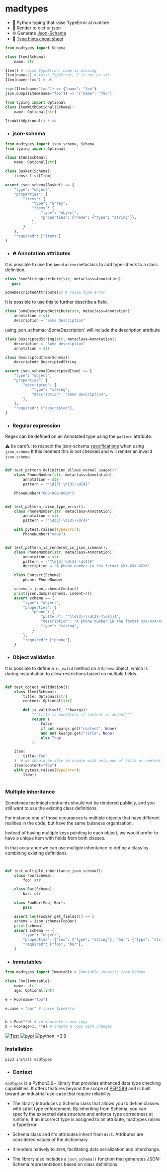 # madtypes
- 💢 Python typing that raise TypeError at runtime
- 📖 Render to dict or json
- 🌐 Generate [Json-Schema](https://json-schema.org/)
- 💪 [Type hints cheat sheet](https://mypy.readthedocs.io/en/stable/cheat_sheet_py3.html)

```python
from madtypes import Schema

class Item(Schema)
    name: str

Item() # raise TypeError, name is missing
Item(name=2) # raise TypeError, 2 is not an str
Item(name="foo") # ok

repr(Item(name="foo")) == {"name": "foo"}
json.dumps(Item(name="foo")) => '{"name": "foo"}'

from typing import Optional
class ItemWithOptional(Schema):
    name: Optional[str]

ItemWithOptional() # ok
```
 
- ### json-schema
  
```python
from madtypes import json_schema, Schema
from typing import Optional

class Item(Schema):
    name: Optional[str]

class Basket(Schema):
    items: list[Item]

assert json_schema(Basket) == {
    "type": "object",
    "properties": {
        "items": {
            "type": "array",
            "items": {
                "type": "object",
                "properties": {"name": {"type": "string"}},
            },
        }
    },
    "required": ["items"]
}
```

- ### 🔥 Annotation attributes
It is possible to use the `Annotation` metaclass to add type-check to a class definition.

```python
class SomeStringAttribute(str, metaclass=Annotation):
   pass

SomeDescriptedAttribute(2) # raise type error
```

It is possible to use this to further describe a field.

```python
class SomeDescriptedAttribute(str, metaclass=Annotation):
    annotation = str
    description = "Some description"
```

using json_schema` on `SomeDescription` will include the description attribute

```python
class DescriptedString(str, metaclass=Annotation):
    description = "Some description"
    annotation = str

class DescriptedItem(Schema):
    descripted: DescriptedString

assert json_schema(DescriptedItem) == {
    "type": "object",
    "properties": {
        "descripted": {
            "type": "string",
            "description": "Some description",
        },
    },
    "required": ["descripted"],
}

```

- ### Regular expression

Regex can be defined on an Annotated type using the `pattern` attribute.

:warning: be careful to respect the json-schema [specifications](https://json-schema.org/understanding-json-schema/reference/regular_expressions.html) when using `json_schema`
It this moment this is not checked and will render an invalid `json-schema`.

```python

def test_pattern_definition_allows_normal_usage():
    class PhoneNumber(str, metaclass=Annotation):
        annotation = str
        pattern = r"\d{3}-\d{3}-\d{4}"

    PhoneNumber("000-000-0000")


def test_pattern_raise_type_error():
    class PhoneNumber(str, metaclass=Annotation):
        annotation = str
        pattern = r"\d{3}-\d{3}-\d{4}"

    with pytest.raises(TypeError):
        PhoneNumber("oops")


def test_pattern_is_rendered_in_json_schema():
    class PhoneNumber(str, metaclass=Annotation):
        annotation = str
        pattern = r"^\d{3}-\d{3}-\d{4}$"
        description = "A phone number in the format XXX-XXX-XXXX"

    class Contact(Schema):
        phone: PhoneNumber

    schema = json_schema(Contact)
    print(json.dumps(schema, indent=4))
    assert schema == {
        "type": "object",
        "properties": {
            "phone": {
                "pattern": "^\\d{3}-\\d{3}-\\d{4}$",
                "description": "A phone number in the format XXX-XXX-XXXX",
                "type": "string",
            }
        },
        "required": ["phone"],
    }
```

- ### Object validation

It is possible to define a `is_valid` method on a `Schema` object, which is during instantiation
to allow restrictions based on multiple fields.

```python

def test_object_validation():
    class Item(Schema):
        title: Optional[str]
        content: Optional[str]

        def is_valid(self, **kwargs):
            """title is mandatory if content is absent"""
            return (
                False
                if not kwargs.get("content", None)
                and not kwargs.get("title", None)
                else True
            )

    Item(
        title="foo"
    )  # we should be able to create with only one of title or content
    Item(content="foo")
    with pytest.raises(TypeError):
        Item()



```


### Multiple inheritance

Sometimes technical contraints should not be rendered publicly, and you still want
to use the existing class definitions.

For instance one of those occurances is multiple objects that have different
realities in the code, but have the same buisness organisation.

Instead of having multiple keys pointing to each object, we would prefer to have a unique
item with fields from both classes.

In that occurance we can use multiple inheritance to define a class by combining
existing definitions.

```python


def test_multiple_inheritance_json_schema():
    class Foo(Schema):
        foo: str

    class Bar(Schema):
        bar: str

    class FooBar(Foo, Bar):
        pass

    assert len(FooBar.get_fields()) == 2
    schema = json_schema(FooBar)
    print(schema)
    assert schema == {
        "type": "object",
        "properties": {"foo": {"type": "string"}, "bar": {"type": "string"}},
        "required": ["foo", "bar"],
    }

```

- ### Immutables

```python
from madtypes import Immutable # Immutable inherits from Schema

class Foo(Immutable):
    name: str
    age: Optional[int]

e = Foo(name="foo")

e.name = "bar" # raise TypeError


b = Foo(**e) # intianciate a new copy
b = Foo(age=2, **e) # create a copy with changes

```

[![Test](https://github.com/6r17/madtypes/actions/workflows/test.yaml/badge.svg)](./tests/test_schema.py)
[![pypi](https://img.shields.io/pypi/v/madtypes)](https://pypi.org/project/madtypes/)
![python: >3.9](https://img.shields.io/badge/python-%3E3.9-informational)
### Installation

```bash
pip3 install madtypes
```

- ### Context
`madtypes` is a Python3.9+ library that provides enhanced data type checking capabilities. It offers features beyond the scope of [PEP 589](https://peps.python.org/pep-0589/) and is built toward an industrial use-case that require reliability.

- The library introduces a Schema class that allows you to define classes with strict type enforcement. By inheriting from Schema, you can specify the expected data structure and enforce type correctness at runtime. If an incorrect type is assigned to an attribute, madtypes raises a TypeError.

- Schema class and it's attributes inherit from `dict`. Attributes are considered values of the dictionnary.

- It renders natively to `JSON`, facilitating data serialization and interchange.

- The library also includes a `json_schema()` function that generates JSON-Schema representations based on class definitions.
